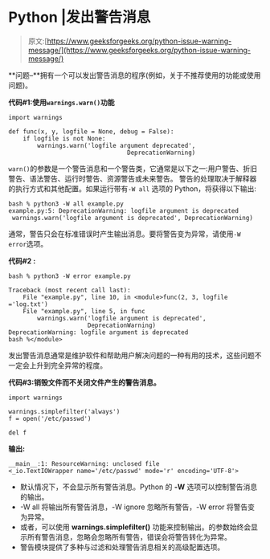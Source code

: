 # Python |发出警告消息

> 原文:[https://www.geeksforgeeks.org/python-issue-warning-message/](https://www.geeksforgeeks.org/python-issue-warning-message/)

**问题–**拥有一个可以发出警告消息的程序(例如，关于不推荐使用的功能或使用问题)。

**代码#1:使用`warnings.warn()`功能**

```
import warnings

def func(x, y, logfile = None, debug = False):
    if logfile is not None:
        warnings.warn('logfile argument deprecated', 
                                 DeprecationWarning)
```

`warn()`的参数是一个警告消息和一个警告类，它通常是以下之一:用户警告、折旧警告、语法警告、运行时警告、资源警告或未来警告。
警告的处理取决于解释器的执行方式和其他配置。如果运行带有`-W all` 选项的 Python，将获得以下输出:

```
bash % python3 -W all example.py
example.py:5: DeprecationWarning: logfile argument is deprecated
 warnings.warn('logfile argument is deprecated', DeprecationWarning) 
```

通常，警告只会在标准错误时产生输出消息。要将警告变为异常，请使用`-W error`选项。

**代码#2 :**

```
bash % python3 -W error example.py

Traceback (most recent call last):
    File "example.py", line 10, in <module>func(2, 3, logfile ='log.txt')
    File "example.py", line 5, in func
        warnings.warn('logfile argument is deprecated', 
                      DeprecationWarning)
DeprecationWarning: logfile argument is deprecated
bash %</module> 
```

发出警告消息通常是维护软件和帮助用户解决问题的一种有用的技术，这些问题不一定会上升到完全异常的程度。

**代码#3:销毁文件而不关闭文件产生的警告消息。**

```
import warnings

warnings.simplefilter('always')
f = open('/etc/passwd')

del f
```

**输出:**

```
__main__:1: ResourceWarning: unclosed file 
<_io.TextIOWrapper name='/etc/passwd' mode='r' encoding='UTF-8'> 
```

*   默认情况下，不会显示所有警告消息。Python 的 **-W** 选项可以控制警告消息的输出。
*   -W all 将输出所有警告消息，-W ignore 忽略所有警告，-W error 将警告变为异常。
*   或者，可以使用 **warnings.simplefilter()** 功能来控制输出。的参数始终会显示所有警告消息，忽略会忽略所有警告，错误会将警告转化为异常。
*   警告模块提供了多种与过滤和处理警告消息相关的高级配置选项。